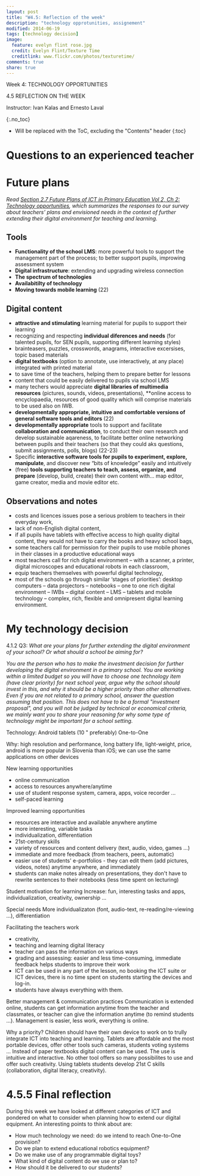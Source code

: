 ```yaml
---
layout: post
title: "W4.5: Reflection of the week"
description: "technology opprotunities, assignement"
modified: 2014-06-19
tags: [technology decision]
image:
  feature: evelyn flint rose.jpg
  credit: Evelyn Flint/Texture Time
  creditlink: www.flickr.com/photos/texturetime/
comments: true
share: true
---
```


Week 4: TECHNOLOGY OPPORTUNITIES

4.5 REFLECTION ON THE WEEK

Instructor: Ivan Kalas and Ernesto Laval

{:.no_toc}

* Will be replaced with the ToC, excluding the "Contents" header
{:toc}

# Questions to an experienced teacher

# Future plans

*Read [Section 2.7 Future Plans of ICT in Primary Education Vol 2, Ch 2: Technology opportunities](https://d396qusza40orc.cloudfront.net/ictinprimary/unesco_book/Chapter_2_Technology_opportunities.pdf), which summarizes the responses to our survey about teachers’ plans and envisioned needs in the context of further extending their digital environment for teaching and learning.*

## Tools

* **Functionality of the school LMS**: more powerful tools to support the management part of the process; to better support pupils, improwing assessment system
* **Digital infrastructure**: extending and upgrading wireless connection
* **The spectrum of technologies**
* **Availabitilty of technology**
* **Moving towards mobile learning** (22)

## Digital content

* **attractive and stimulating** learning material for pupils to support their learning
* recognizing and respecting **individual diferences and needs** (for talented pupils, for SEN pupils, supporting different learning styles)
* brainteasers, puzzles, crosswords, anagrams, interactive excersises, topic based materials
* **digital textbooks** (option to annotate, use interactively, at any place) integrated with printed material
* to save time of the teachers, helping them to prepare better for lessons
* content that could be easily delivered to pupils via school LMS
* many techers would appreciate **digital libraries of multimedia resources** (pictures, sounds, videos, presentations), **online access to encyclopaedia, resources of good quality which will comprise materials to be used also on IWB.
* **developmentally appropriate, intuitive and comfortable versions of general software tools and editors** (22)
* **developmentally appropriate** tools to support and facilitate **collaboration and communication**, to conduct their own research and develop sustainable aqareness, to facilitate better online networking between pupils and their teachers (so that they could aks questions, submit assignments, polls, blogs) (22-23)
* Specific **interactive software tools for pupils to experiment, explore, manipulate**, and discover new “bits of knowledge” easily and intuitively
* (free) **tools supporting teachers to teach, assess, organize, and prepare** (develop, build, create) their own content with... map editor, game creator, media and movie editor etc.

## Observations and notes

*  costs and licences issues pose a serious problem to teachers in their everyday work,
*  lack of non-English digital content, 
*  if all pupils have tablets with effective access to high quality digital content, they would not have to carry the books and heavy school bags,
*  some teachers call for permission for their pupils to use mobile phones in their classes in a productive educational ways 
*  most teachers call for rich digital environment – with a scanner, a printer, digital microscopes and educational robots in each classroom, 
*  equip teachers themselves with powerful digital technology, 
*  most of the schools go through similar ‘stages of priorities’: desktop computers – data projectors – notebooks – one to one rich digital environment – IWBs – digital content – LMS – tablets and mobile technology – complex, rich, flexible and omnipresent digital learning environment.

# My technology decision

4.1.2 Q3: *What are your plans for further extending the digital environment of your school? Or what should a school be aiming for?*

*You are the person who has to make the investment decision for further developing the digital environment in a primary school. You are working within a limited budget so you will have to choose one technology item (have clear priority) for next school year, argue why the school should invest in this, and why it should be a higher priority than other alternatives. Even if you are not related to a primary school, answer the question assuming that position.  This does not have to be a formal "investment proposal", and you will not be judged by technical or economical criteria, we mainly want you to share your reasoning for why some type of technology might be important for a school setting.*

Technology: Android tablets (10 " preferably) One-to-One 

Why: high resolution and performance, long battery life, light-weight, price, android is more popular in Slovenia than iOS; we can use the same applications on other devices 

New learning opportunities
* online communication
* access to resources anywhere/anytime
* use of student response system, camera, apps, voice recorder ...
* self-paced learning

Improved learning opportunities
* resources are interactive and available anywhere anytime
* more interesting, variable tasks
* individualization, differentiation
* 21st-century skills
* variety of resources and content delivery (text, audio, video, games ...)
* immediate and more feedback (from teachers, peers, automatic)
* easier use of students' e-portfolios - they can edit them (add pictures, videos, notes) anytime anywhere, and immediately
* students can make notes already on presentations, they don't have to rewrite sentences to their notebooks (less time spent on lecturing)

Student motivation for learning
Increase: fun, interesting tasks and apps, individualization, creativity, ownership ...

Special needs
More individualizaton (font, audio-text, re-reading/re-viewing ...), differentiation

Facilitating the teachers work
* creativity,
* teaching and learning digital literacy
* teacher can pass the information on various ways
* grading and assessing: easier and less time-consuming, immediate feedback helps students to improve their work
* ICT can be used in any part of the lesson, no booking the ICT suite or ICT devices, there is no time spent on students starting the devices and log-in.
* students have always everything with them.

Better management & communication practices
Communication is extended online, students can get information anytime from the teacher and classmates, or teacher can give the information anytime (to remind students ...). 
Management is easier, less work, everything is online.

Why a priority?
Children should have their own device to work on to trully integrate ICT into teaching and learning. Tablets are affordable and the most portable devices, offer other tools such cameras, students voting systems ... Instead of paper textbooks digital content can be used. The use is intuitive and interactive. No other tool offers so many possibilites to use and offer such creativity. Using tablets students develop 21st C skills (collaboration, digital literacy, creativity).

# 4.5.5 Final reflection

During this week we have looked at different categories of ICT and pondered on what to consider when planning how to extend our digital equipment. An interesting points to think about are:

* How much technology we need: do we intend to reach One-to-One provision? 
* Do we plan to extend educational robotics equipment? 
* Do we make use of any programmable digital toys? 
* What kind of digital content do we use or plan to? 
* How should it be delivered to our students?


